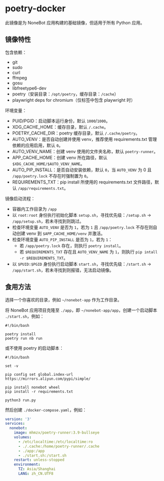 # poetry-docker

此镜像是为 NoneBot 应用构建的基础镜像，但适用于所有 Python 应用。

## 镜像特性

包含依赖：

+ git
+ sudo
+ curl
+ ffmpeg
+ gosu
+ libfreetype6-dev
+ poetry（安装目录：`/opt/poetry`，缓存目录：`/cache`）
+ playwright deps for chromium（仅标签中包含 playwright 时）

环境变量：

+ PUID/PGID：启动脚本运行身份，默认 `1000`/`1000`。
+ XDG_CACHE_HOME：缓存目录，默认 `/.cache`。
+ POETRY_CACHE_DIR：poetry 缓存目录，默认 `/.cache/poetry`。
+ AUTO_VENV：是否自动创建并使用 venv，推荐使用 requirements.txt 管理依赖的应用启用，默认 `0`。
+ AUTO_VENV_NAME：创建 venv 使用的文件夹名称，默认 `poetry-runner`。
+ APP_CACHE_HOME：创建 venv 所在路径，默认 `$XDG_CACHE_HOME/$AUTO_VENV_NAME`。
+ AUTO_PIP_INSTALL：是否自动安装依赖，默认 `0`，当 `AUTO_VENV` 为 0 且 `/app/poetry.lock` 不存在时强制置为 `0`。
+ REQUIREMENTS_TXT：pip install 所使用的 requirements.txt 文件路径，默认 `/app/requirements.txt`。

镜像启动流程：

+ 容器内工作目录为 `/app`
+ 以 `root:root` 身份执行初始化脚本 `setup.sh`，寻找优先级：`/setup.sh` -> `/app/setup.sh`，若未寻找到则跳过。
+ 检查环境变量 `AUTO_VENV` 是否为 `1`，若为 `1` 且 `/app/poetry.lock` 不存在则自动创建 venv 到 `$APP_CACHE_HOME/venv` 并激活。
+ 检查环境变量 `AUTO_PIP_INSTALL` 是否为 `1`，若为 `1`：
  + 若 `/app/poetry.lock` 存在，则执行 `poetry install`。
  + 若 `$REQUIREMENTS_TXT` 存在且 `AUTO_VENV_NAME` 为 `1`，则执行 `pip intall -r $REQUIREMENTS_TXT`。
+ 以 `$PUID:$PGID` 身份执行启动脚本 `start.sh`，寻找优先级：`/start.sh` -> `/app/start.sh`，若未寻找到则报错，无法启动镜像。

## 食用方法

选择一个你喜欢的目录，例如 `~/nonebot-app` 作为工作目录。

将 NoneBot 应用项目克隆至 `./app`，即 `~/nonebot-app/app`，创建一个启动脚本 `./start.sh`，例如：

```shell
#!/bin/bash

poetry install
poetry run nb run
```

或不使用 poetry 的启动脚本：

```shell
#!/bin/bash

set -v

pip config set global.index-url https://mirrors.aliyun.com/pypi/simple/

pip install nonebot wheel
pip install -r requirements.txt

python3 run.py
```

然后创建 `./docker-compose.yaml`，例如：

```yaml
version: '3'
services:
  nonebot:
    image: mhmzx/poetry-runner:3.9-bullseye
    volumes:
      - /etc/localtime:/etc/localtime:ro
      - ./.cache:/home/poetry-runner/.cache
      - ./app:/app
      - ./start.sh:/start.sh
    restart: unless-stopped
    environment:
      TZ: Asia/Shanghai
      LANG: zh_CN.UTF8
```

